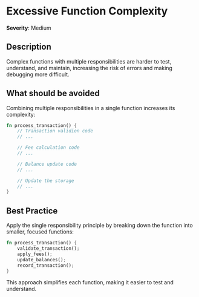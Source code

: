 # Excessive Function Complexity

**Severity**: Medium

## Description

Complex functions with multiple responsibilities are harder to test, understand, and maintain, increasing the risk of
errors and making debugging more difficult.

## What should be avoided

Combining multiple responsibilities in a single function increases its complexity:

```rust
fn process_transaction() {
    // Transaction validion code
    // ...

    // Fee calculation code
    // ...

    // Balance update code
    // ...

    // Update the storage
    // ...
}
```

## Best Practice

Apply the single responsibility principle by breaking down the function into smaller, focused functions:

```rust
fn process_transaction() {
    validate_transaction();
    apply_fees();
    update_balances();
    record_transaction();
}
```

This approach simplifies each function, making it easier to test and understand.
